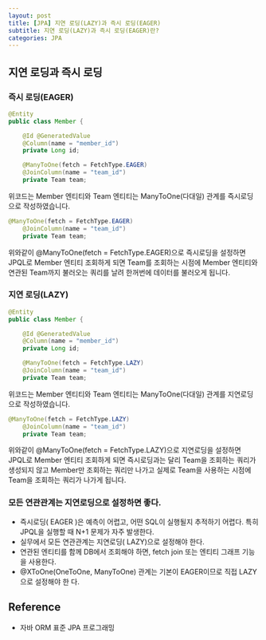 ```yaml
---
layout: post
title: [JPA] 지연 로딩(LAZY)과 즉시 로딩(EAGER)
subtitle: 지연 로딩(LAZY)과 즉시 로딩(EAGER)란?
categories: JPA
---
```


## 지연 로딩과 즉시 로딩

### 즉시 로딩(EAGER)

```java
@Entity
public class Member {

    @Id @GeneratedValue
    @Column(name = "member_id")
    private Long id;

    @ManyToOne(fetch = FetchType.EAGER)
    @JoinColumn(name = "team_id")
    private Team team;
```

위코드는 Member 엔티티와 Team 엔티티는 ManyToOne(다대일) 관계를 즉시로딩으로 작성하였습니다.



```java
@ManyToOne(fetch = FetchType.EAGER)
    @JoinColumn(name = "team_id")
    private Team team;
```

위와같이 @ManyToOne(fetch = FetchType.EAGER)으로 즉시로딩을 설정하면 JPQL로 Member 엔티티 조회하게 되면 Team를 조회하는 시점에 Member 엔티티와 연관된 Team까지 불러오는 쿼리를 날려 한꺼번에 데이터를 불러오게 됩니다.

### 지연 로딩(LAZY)

```java
@Entity
public class Member {

    @Id @GeneratedValue
    @Column(name = "member_id")
    private Long id;

    @ManyToOne(fetch = FetchType.LAZY)
    @JoinColumn(name = "team_id")
    private Team team;
```

위코드는 Member 엔티티와 Team 엔티티는 ManyToOne(다대일) 관계를 지연로딩으로 작성하였습니다.

```java
@ManyToOne(fetch = FetchType.LAZY)
    @JoinColumn(name = "team_id")
    private Team team;
```

위와같이 @ManyToOne(fetch = FetchType.LAZY)으로 지연로딩을 설정하면 JPQL로 Member 엔티티 조회하게 되면 즉시로딩과는 달리 Team을 조회하는 쿼리가 생성되지 않고 Member만 조회하는 쿼리만 나가고 실제로 Team을 사용하는 시점에 Team을 조회하는 쿼리가 나가게 됩니다.

### 모든 연관관계는 지연로딩으로 설정하면 좋다.

- 즉시로딩( EAGER )은 예측이 어렵고, 어떤 SQL이 실행될지 추적하기 어렵다. 특히 JPQL을 실행할 때 N+1
문제가 자주 발생한다.
- 실무에서 모든 연관관계는 지연로딩( LAZY)으로 설정해야 한다.
- 연관된 엔티티를 함께 DB에서 조회해야 하면, fetch join 또는 엔티티 그래프 기능을 사용한다.
- @XToOne(OneToOne, ManyToOne) 관계는 기본이 EAGER이므로 직접 LAZY으로 설정해야 한
다.

## Reference

- 자바 ORM 표준 JPA 프로그래밍
